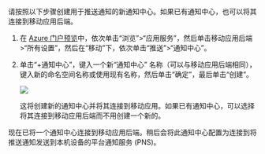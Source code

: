 请按照以下步骤创建用于推送通知的新通知中心。如果已有通知中心，也可以将其连接到移动应用后端。

1. 在 [Azure 门户预览]中，依次单击“浏览”>“应用服务”，然后单击移动应用后端 >“所有设置”，然后在“移动”下，依次单击“推送”>“通知中心”。

2. 单击“+通知中心”，键入一个新“通知中心” 名称（可以与移动应用后端相同），键入新的命名空间名称或使用现有名称，然后单击“确定”，最后单击“创建”。

    ![](./media/app-service-mobile-create-notification-hub/create-new-hub-flow.png)

    这将创建新的通知中心并将其连接到移动应用。如果已有通知中心，可以选择将其连接到移动应用后端而不用创建一个新的。

现在已将一个通知中心连接到移动应用后端。稍后会将此通知中心配置为连接到将推送通知发送到本机设备的平台通知服务 (PNS)。

[Azure 门户预览]: https://portal.azure.cn/

<!---HONumber=Mooncake_0919_2016-->